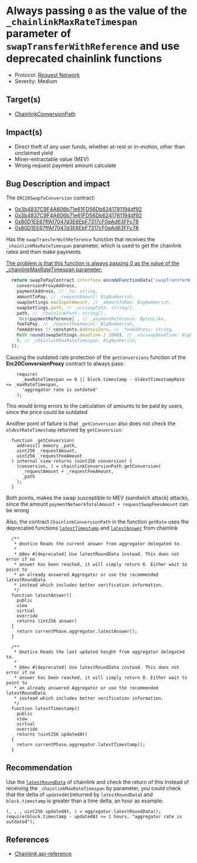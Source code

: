 # Always passing `0` as the value of the `_chainlinkMaxRateTimespan` parameter of `swapTransferWithReference` and use deprecated chainlink functions

- Protocol: [Request Network](https://request.network/)
- Severity: Medium

## Target(s)

- [ChainlinkConversionPath](https://etherscan.io/address/0xC5519f3fcECC8EC85caaF8836563dEe9a00080f9#code)

## Impact(s)

- Direct theft of any user funds, whether at-rest or in-motion, other than unclaimed yield
- Miner-extractable value (MEV)
- Wrong request payment amount calculate

## Bug Description and impact

The `ERC20SwapToConversion` contract:

- [0x3b4837C9F4A606b71e61FD56Db6241781194df92](https://polygonscan.com/address/0x3b4837C9F4A606b71e61FD56Db6241781194df92)
- [0x3b4837C9F4A606b71e61FD56Db6241781194df92](https://etherscan.io/address/0x3b4837C9F4A606b71e61FD56Db6241781194df92)
- [0x80D1EE67ffAf7047d3E6EbF7317cF0eAd63FFc78](https://optimistic.etherscan.io/address/0x80D1EE67ffAf7047d3E6EbF7317cF0eAd63FFc78)
- [0x80D1EE67ffAf7047d3E6EbF7317cF0eAd63FFc78](https://moonscan.io/address/0x80D1EE67ffAf7047d3E6EbF7317cF0eAd63FFc78)

Has the `swapTransferWithReference` function that receives the `_chainlinkMaxRateTimespan` parameter, which is used to get the chainlink rates and then make payments

[The problem is that this function is always passing 0 as the value of the _chainlinkMaxRateTimespan parameter:](https://github.com/RequestNetwork/requestNetwork/blob/d539717009de82fe1195a73cb9f4ddbb0f59cd46/packages/payment-processor/src/payment/swap-any-to-erc20.ts#L170)

```typescript
  return swapToPayContract.interface.encodeFunctionData('swapTransferWithReference', [
    conversionProxyAddress,
    paymentAddress, // _to: string,
    amountToPay, // _requestAmount: BigNumberish,
    swapSettings.maxInputAmount, // _amountInMax: BigNumberish,
    swapSettings.path, // _uniswapPath: string[],
    path, // _chainlinkPath: string[],
    `0x${paymentReference}`, // _paymentReference: BytesLike,
    feeToPay, // _requestFeeAmount: BigNumberish,
    feeAddress || constants.AddressZero, // _feeAddress: string,
    Math.round(swapSettings.deadline / 1000), // _uniswapDeadline: BigNumberish,
    0, // _chainlinkMaxRateTimespan: BigNumberish,
  ]);
```

Causing the outdated rate protection of the `getConversions` function of the **Erc20ConversionProxy** contract to always pass:

```solidity
    require(
      _maxRateTimespan == 0 || block.timestamp - oldestTimestampRate <= _maxRateTimespan,
      'aggregator rate is outdated'
    );
```

This would bring errors to the calculation of amounts to be paid by users, since the price could be outdated

Another point of failure is that `_getConversion` also does not check the `oldestRateTimestamp` returned by `getConversion`:

```solidity
  function _getConversion(
    address[] memory _path,
    uint256 _requestAmount,
    uint256 _requestFeeAmount
  ) internal view returns (uint256 conversion) {
    (conversion, ) = chainlinkConversionPath.getConversion(
      _requestAmount + _requestFeeAmount,
      _path
    );
  }
```

Both points, makes the swap susceptible to MEV (sandwich attack) attacks, since the amount `paymentNetworkTotalAmount + requestSwapFeesAmount` can be wrong

Also, the contract `ChainlinkConversionPath` in the function `getRate` uses the deprecated functions [`latestTimestamp`](https://docs.chain.link/data-feeds/api-reference#latesttimestamp) and [`latestAnswer`](https://docs.chain.link/data-feeds/api-reference#latestanswer) from chainlink

```solidity
  /**
   * @notice Reads the current answer from aggregator delegated to.
   *
   * @dev #[deprecated] Use latestRoundData instead. This does not error if no
   * answer has been reached, it will simply return 0. Either wait to point to
   * an already answered Aggregator or use the recommended latestRoundData
   * instead which includes better verification information.
   */
  function latestAnswer()
    public
    view
    virtual
    override
    returns (int256 answer)
  {
    return currentPhase.aggregator.latestAnswer();
  }

  /**
   * @notice Reads the last updated height from aggregator delegated to.
   *
   * @dev #[deprecated] Use latestRoundData instead. This does not error if no
   * answer has been reached, it will simply return 0. Either wait to point to
   * an already answered Aggregator or use the recommended latestRoundData
   * instead which includes better verification information.
   */
  function latestTimestamp()
    public
    view
    virtual
    override
    returns (uint256 updatedAt)
  {
    return currentPhase.aggregator.latestTimestamp();
  }
```

## Recommendation

Use the [`latestRoundData`](https://docs.chain.link/data-feeds/api-reference#latestrounddata-1) of chainlink and check the return of this Instead of receiving the `_chainlinkMaxRateTimespan` by parameter, you could check that the delta of `updatedAt`(returned by `latestRoundData`) and `block.timestamp` is greater than a time delta, an hour as example:

```solidity
(, , , uint256 updatedAt, ) = aggregator.latestRoundData();
require(block.timestamp - updatedAt <= 1 hours, "aggregator rate is outdated");
```

## References

- [Chainlink api-reference](https://docs.chain.link/data-feeds/api-reference)